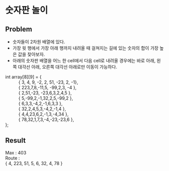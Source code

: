 # 숫자판 놀이
## Problem
- 숫자들이 2차원 배열에 있다.
- 가장 윗 행에서 가장 아래 행까지 내려올 때 걸쳐지는 길에 있는 숫자의 합이 가장 높은 값을 찾아보자.
- 아래의 숫자판 배열을 어느 한 cell에서 다음 cell로 내려올 경우에는 바로 아래, 왼쪽 대각선 아래, 오른쪽 대각선 아래로만 이동이 가능하다.

int array[8][9] = {<br/>
   { 3, 4, 9, -2, 2, 51, -23, 2, -1},<br/>
   { 223,7,8,-11,5, -99,2,3, -4 },<br/>
   { 2,51,-23, -23,6,3,2,4,5 },<br/>
   { 5,-99,2,-1,32,2,5,-99,2 },<br/>
   { 6,3,3,-4,2,-1,6,3,3 },<br/>
   { 32,2,4,5,3,-4,2,-1,4 },<br/>
   { 4,4,23,6,2,-1,3,-4,34 },<br/>
   { 78,32,1,7,3,-4,-23,-23,6 },<br/>
};

## Result
Max : 403<br/>
Route :<br/>
{ 4, 223, 51, 5, 6, 32, 4, 78 }
